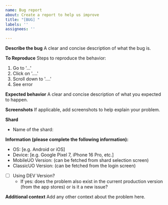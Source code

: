 ```yaml
---
name: Bug report
about: Create a report to help us improve
title: "[BUG] "
labels: ''
assignees: ''

---
```


**Describe the bug**
A clear and concise description of what the bug is.

**To Reproduce**
Steps to reproduce the behavior:
1. Go to '...'
2. Click on '....'
3. Scroll down to '....'
4. See error

**Expected behavior**
A clear and concise description of what you expected to happen.

**Screenshots**
If applicable, add screenshots to help explain your problem.

**Shard**
- Name of the shard:

**Information (please complete the following information):**
 - OS: [e.g. Android or iOS]
 - Device: [e.g. Google Pixel 7, iPhone 16 Pro, etc.]
 - MobileUO Version: (can be fetched from shard selection screen)
 - ClassicUO Version: (can be fetched from the login screen)
 - [ ] Using DEV Version?
   - If yes: does the problem also exist in the current production version (from the app stores) or is it a new issue?

**Additional context**
Add any other context about the problem here.
